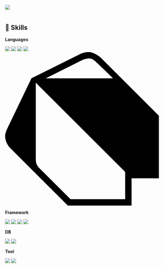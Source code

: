 <a href="https://kihyun1998.github.io/" target="_blank"><img src="https://img.shields.io/badge/Blog-181717?style=flat-square&logo=github&logoColor=white"/></a>
<br/><br/>


## 🦾 Skills

**Languages**

<img src="https://img.shields.io/badge/golang-00ADD8?style=plastic&logo=go&logoColor=white"/> <img src="https://img.shields.io/badge/csharp-512BD4?style=plastic&logo=csharp&logoColor=white"/> <img src="https://img.shields.io/badge/python-3776AB?style=plastic&logo=python&logoColor=white"/> <img src="https://img.shields.io/badge/javascript-F7DF1E?style=plastic&logo=javascript&logoColor=black"/> <svg role="img" viewBox="0 0 24 24" xmlns="http://www.w3.org/2000/svg"><title>Dart</title><path d="M4.105 4.105S9.158 1.58 11.684.316a3.079 3.079 0 0 1 1.481-.315c.766.047 1.677.788 1.677.788L24 9.948v9.789h-4.263V24H9.789l-9-9C.303 14.5 0 13.795 0 13.105c0-.319.18-.818.316-1.105l3.789-7.895zm.679.679v11.787c.002.543.021 1.024.498 1.508L10.204 23h8.533v-4.263L4.784 4.784zm12.055-.678c-.899-.896-1.809-1.78-2.74-2.643-.302-.267-.567-.468-1.07-.462-.37.014-.87.195-.87.195L6.341 4.105l10.498.001z"/></svg>


**Framework**

<img src="https://img.shields.io/badge/flutter-02569B?style=plastic&logo=flutter&logoColor=white"/> <img src="https://img.shields.io/badge/gRPC-00ADD8?style=plastic&logo=go&logoColor=white"/> <img src="https://img.shields.io/badge/react-1e1e1e?style=plastic&logo=react&logoColor=61DAFB"/> <img src="https://img.shields.io/badge/fastapi-009688?style=plastic&logo=fastapi&logoColor=white"/>

**DB**

<img src="https://img.shields.io/badge/postgresql-4169E1?style=plastic&logo=postgresql&logoColor=white"/> <img src="https://img.shields.io/badge/mongodb-47A248?style=plastic&logo=mongodb&logoColor=white"/>

**Tool**

<img src="https://img.shields.io/badge/jira-0052CC?style=plastic&logo=jira&logoColor=white"/> <img src="https://img.shields.io/badge/GitHub_Actions-2088FF?style=plastic&logo=githubactions&logoColor=white"/>


<!--
**kihyun1998/kihyun1998** is a ✨ _special_ ✨ repository because its `README.md` (this file) appears on your GitHub profile.

Here are some ideas to get you started:

- 🔭 I’m currently working on ...
- 🌱 I’m currently learning ...
- 👯 I’m looking to collaborate on ...
- 🤔 I’m looking for help with ...
- 💬 Ask me about ...
- 📫 How to reach me: ...
- 😄 Pronouns: ...
- ⚡ Fun fact: ...
-->
